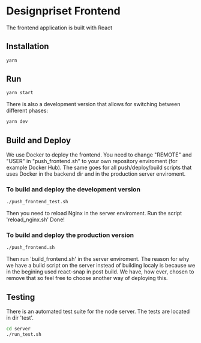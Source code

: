 # Designpriset Frontend

The frontend application is built with React

## Installation

```bash
yarn
```

## Run

```bash
yarn start
```

There is also a development version that allows for switching between different phases:
```bash
yarn dev
```

## Build and Deploy

We use Docker to deploy the frontend. You need to change "REMOTE" and "USER" in "push_frontend.sh" to your own repository enviroment (for example Docker Hub).
The same goes for all push/deploy/build scripts that uses Docker in the backend dir and in the production server enviroment.

### To build and deploy the development version

```bash
./push_frontend_test.sh
```

Then you need to reload Nginx in the server enviroment. Run the script 'reload_nginx.sh'
Done!

### To build and deploy the production version
```bash
./push_frontend.sh
```

Then run 'build_frontend.sh' in the server enviroment.
The reason for why we have a build script on the server instead of building localy is because we in the begining used react-snap in post build.
We have, how ever, chosen to remove that so feel free to choose another way of deploying this.

## Testing
There is an automated test suite for the node server. The tests are located in dir 'test'.
```bash
cd server
./run_test.sh
```

